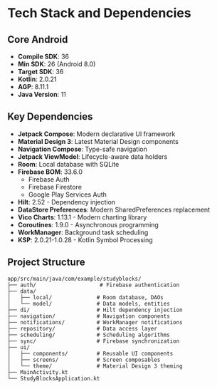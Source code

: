 # Tech Stack and Dependencies

## Core Android
- **Compile SDK**: 36
- **Min SDK**: 26 (Android 8.0)
- **Target SDK**: 36
- **Kotlin**: 2.0.21
- **AGP**: 8.11.1
- **Java Version**: 11

## Key Dependencies
- **Jetpack Compose**: Modern declarative UI framework
- **Material Design 3**: Latest Material Design components
- **Navigation Compose**: Type-safe navigation
- **Jetpack ViewModel**: Lifecycle-aware data holders
- **Room**: Local database with SQLite
- **Firebase BOM**: 33.6.0
  - Firebase Auth
  - Firebase Firestore
  - Google Play Services Auth
- **Hilt**: 2.52 - Dependency injection
- **DataStore Preferences**: Modern SharedPreferences replacement
- **Vico Charts**: 1.13.1 - Modern charting library
- **Coroutines**: 1.9.0 - Asynchronous programming
- **WorkManager**: Background task scheduling
- **KSP**: 2.0.21-1.0.28 - Kotlin Symbol Processing

## Project Structure
```
app/src/main/java/com/example/studyblocks/
├── auth/                    # Firebase authentication
├── data/
│   ├── local/              # Room database, DAOs
│   └── model/              # Data models, entities
├── di/                     # Hilt dependency injection
├── navigation/             # Navigation components
├── notifications/          # WorkManager notifications
├── repository/             # Data access layer
├── scheduling/             # Scheduling algorithms
├── sync/                   # Firebase synchronization
├── ui/
│   ├── components/         # Reusable UI components
│   ├── screens/            # Screen composables
│   └── theme/              # Material Design 3 theming
├── MainActivity.kt
└── StudyBlocksApplication.kt
```